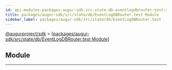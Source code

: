 ```yaml
---
id: api-modules-packages-augur-sdk-src-state-db-eventlogdbrouter-test-module
title: packages/augur-sdk/src/state/db/EventLogDBRouter.test Module
sidebar_label: packages/augur-sdk/src/state/db/EventLogDBRouter.test
---
```


[@augurproject/sdk](api-readme.md) > [[packages/augur-sdk/src/state/db/EventLogDBRouter.test Module]](api-modules-packages-augur-sdk-src-state-db-eventlogdbrouter-test-module.md)

## Module

---

